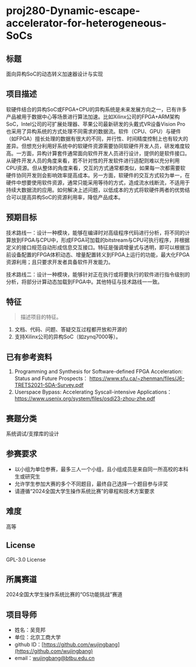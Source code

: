 # proj280-Dynamic-escape-accelerator-for-heterogeneous-SoCs
## 标题

面向异构SoC的动态转义加速器设计与实现

## 项目描述

软硬件结合的异构SoC或FPGA+CPU的异构系统是未来发展方向之一，已有许多产品被用于数据中心等场景进行算法加速。比如Xilinx公司的FPGA+ARM架构SoC，Intel公司的可扩展处理器、苹果公司最新研发的头戴式VR设备Vision Pro也采用了异构系统的方式处理不同需求的数据流。软件（CPU、GPU）与硬件（如FPGA）擅长处理的数据有很大的不同，并行性、时间精度控制上也有较大的差异。但想充分利用好系统中的软硬件资源需要协同软硬件开发人员，研发难度较高。一方面，异构计算套件通常面向软件开发人员进行设计，提供的是软件接口。从硬件开发人员的角度来看，若不针对性的开发软件进行适配则难以充分利用CPU资源。但从整体的角度来看，交互的方式通常都类似，如果每一次都需要软硬件协同开发则会影响效率提高成本。另一方面，软硬件的交互方式较为单一，在硬件中想要使用软件资源，通常只能采用等待的方式，造成流水线断流，不适用于持续大数据流的应用。如何解决上述问题，以低成本的方式将软硬件两者的优势结合可以提高异构SoC的资源利用率，降低产品成本。
 


## 预期目标

技术路线一：设计一种模块，能够在编译时对高级程序代码进行分析，将不同的计算放到FPGA与CPU中，形成FPGA可加载的bitstream与CPU可执行程序，并根据定义的接口规范自动形成信息交互接口。特征是强调增量式与透明，即可以根据当前设备配置的FPGA体积动态、增量配置转义到FPGA上运行的功能，最大化FPGA资源利用；且只要求开发者具备软件开发能力。

技术路线二：设计一种模块，能够针对正在执行或将要执行的软件进行指令级别的分析，将部分计算动态加载到FPGA中。其他特征与技术路线一一致。

## 特征

> 描述项目的特征。 

1. 文档、代码、问题、答疑交互过程都开放和开源的
2. 支持Xilinx公司的异构SoC（如zynq7000等）。


## 已有参考资料

1. Programming and Synthesis for Software-defined FPGA Acceleration: Status and Future Prospects： https://www.sfu.ca/~zhenman/files/J6-TRETS2021-SDA-Survey.pdf
2. Userspace Bypass: Accelerating Syscall-intensive Applications： https://www.usenix.org/system/files/osdi23-zhou-zhe.pdf

## 赛题分类

系统调试/支撑库的设计

## 参赛要求

- 以小组为单位参赛，最多三人一个小组，且小组成员是来自同一所高校的本科生或研究生
- 允许学生参加大赛的多个不同题目，最终自己选择一个题目参与评奖
- 请遵循“2024全国大学生操作系统比赛”的章程和技术方案要求

## 难度

高等

## License

GPL-3.0 License

## 所属赛道

2024全国大学生操作系统比赛的“OS功能挑战”赛道

## 项目导师

- 姓名：吴竞邦
- 单位：北京工商大学
- github ID：[https://github.com/wujingbang](https://github.com/wujingbang)
- email：[wujingbang@btbu.edu.cn](mailto:wujingbang@btbu.edu.cn)
